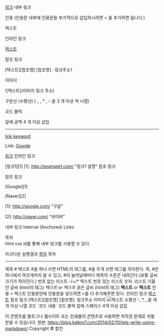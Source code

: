 [링크](#id) 내부 링크

인용 (인용문 내부에 인용문을 부가적으로 삽입하시려면 > 을 추가하면 됩니다.)

텍스트

인라인 링크

[텍스트](링크주소1)

참조 링크

[텍스트][참조명] [참조명] : 링크주소1

이미지

![텍스트](이미지 링크 주소)

구분선 (수평선) ( _ , * , – 을 3 개 이상 씩 나열)

코드 블럭

앞에 공백 4 개 이상 삽입

***

[link keyword][id]


[id]: URL "/HelloWorld/세법/법인세법.md"

Link: [Google][googlelink]


[googlelink]: https://google.com "Go google"


[링크](http://example.com "링크 설명-마우스 hover시 나타나는 설명 문구") 인라인 링크

[링크1][1] [1]: http://example1.com/ "링크1 설명" 참조 링크

참조 링크

[Google][1]

[Naver][2]

[1]: http://google.com/ “구글”

[2]: http://naver.com/ “네이버”

내부 링크 Internal (Anchored) Links
<div id="index">목차</div> html css id를 통해 내부 링크를 사용할 수 있다.


마크다운	실행결과
[목차](#index)	목차


----------------------------------
제목 # 텍스트 #을 하나 쓰면 HTML의
태그를, #을 두개 쓰면
태그를 의미한다. 즉, #은 하나에서 여섯개까지 쓸 수 있고, #이 늘어날때마다 제목의 수준은 내려간다.(보통 글씨 크기가 작아진다.) 번호 없는 리스트 -/+/* 텍스트 번호 있는 리스트 숫자. 리스트 기울인 글씨 (html의 태그) *텍스트* or _텍스트_ 굵은 글씨 (html의 태그) **텍스트** or __텍스트__ 인용 > 텍스트 인용문안에 인용문을 넣으려면 >를 더 추가해주면 된다. 인라인 링크 [텍스트](링크주소) 참조 링크 [텍스트][참조명] [참조명]: 링크주소 이미지 ![텍스트](이미지링크) 수평선 -, *, _을 세개 이상 나열 코드 \`코드 내용\` 코드 블럭 앞에 스페이스 4개 이상 삽입

이 콘텐츠를 블로그나 웹사이트 또는 인쇄물의 콘텐츠로 사용하면 저작권 문제로 처벌 받을 수 있습니다.
원본: https://blog.kalkin7.com/2014/02/10/lets-write-using-markdown/ Copyright © 칼킨
